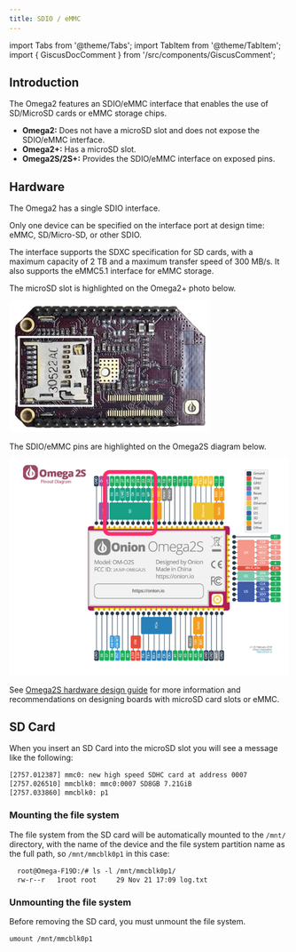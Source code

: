 ```yaml
---
title: SDIO / eMMC
---
```


import Tabs from '@theme/Tabs';
import TabItem from '@theme/TabItem';
import { GiscusDocComment } from '/src/components/GiscusComment';

## Introduction

The Omega2 features an SDIO/eMMC interface that enables the use of SD/MicroSD cards or eMMC storage chips.

- **Omega2:** Does not have a microSD slot and does not expose the SDIO/eMMC interface.
- **Omega2+:** Has a microSD slot.
- **Omega2S/2S+:** Provides the SDIO/eMMC interface on exposed pins.

## Hardware

The Omega2 has a single SDIO interface.

Only one device can be specified on the interface port at design time: eMMC, SD/Micro-SD, or other SDIO.

The interface supports the SDXC specification for SD cards, with a maximum capacity of 2 TB and a maximum transfer speed of 300 MB/s. It also supports the eMMC5.1 interface for eMMC storage.

<Tabs>
  <TabItem value="omega2" label="Omega2" default>

  The microSD slot is highlighted on the Omega2+ photo below.

![omega2-microSD-photo](./assets/microSD-photo.jpg)

  </TabItem>
  <TabItem value="omega2s" label="Omega2S">

  The SDIO/eMMC pins are highlighted on the Omega2S diagram below.

![omega2s-sdio_emmc-diagram](./assets/omega2s-sdio_emmc-pinout.png)

See [Omega2S hardware design guide](https://github.com/OnionIoT/Omega2/blob/master/Documents/Omega2S%20Hardware%20Design%20Guide.pdf) for more information and recommendations on designing boards with microSD card slots or eMMC.

  </TabItem>
</Tabs>

## SD Card

When you insert an SD Card into the microSD slot you will see a message like the following:

```shell
[2757.012387] mmc0: new high speed SDHC card at address 0007
[2757.026510] mmcblk0: mmc0:0007 SD8GB 7.21GiB
[2757.033860] mmcblk0: p1
```

### Mounting the file system

The file system from the SD card will be automatically mounted to the `/mnt/` directory, with the name of the device and the file system partition name as the full path, so `/mnt/mmcblk0p1` in this case:

```shell
  root@Omega-F19D:/# ls -l /mnt/mmcblk0p1/
  rw-r--r   1root root     29 Nov 21 17:09 log.txt
```  

### Unmounting the file system

Before removing the SD card, you must unmount the file system.

```shell
umount /mnt/mmcblk0p1
```

<GiscusDocComment />